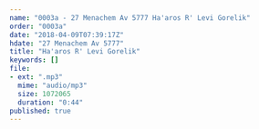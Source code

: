 ```yaml
---
name: "0003a - 27 Menachem Av 5777 Ha'aros R' Levi Gorelik"
order: "0003a"
date: "2018-04-09T07:39:17Z"
hdate: "27 Menachem Av 5777"
title: "Ha'aros R' Levi Gorelik"
keywords: []
file:
- ext: ".mp3"
  mime: "audio/mp3"
  size: 1072065
  duration: "0:44"
published: true
---
```



